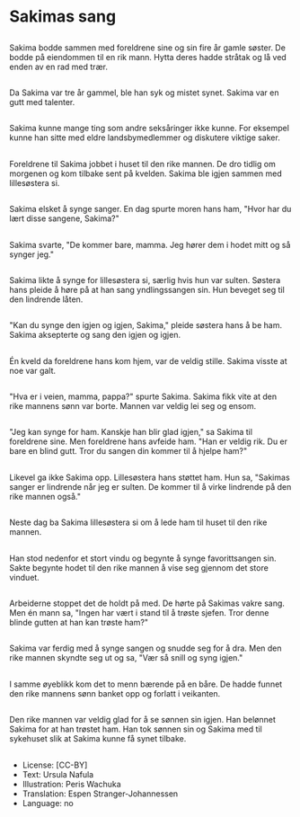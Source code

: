 # Sakimas sang

##
Sakima bodde sammen med foreldrene sine og sin fire år gamle søster. De bodde på eiendommen til en rik mann. Hytta deres hadde stråtak og lå ved enden av en rad med trær.

##
Da Sakima var tre år gammel, ble han syk og mistet synet. Sakima var en gutt med talenter.

##
Sakima kunne mange ting som andre seksåringer ikke kunne. For eksempel kunne han sitte med eldre landsbymedlemmer og diskutere viktige saker.

##
Foreldrene til Sakima jobbet i huset til den rike mannen. De dro tidlig om morgenen og kom tilbake sent på kvelden. Sakima ble igjen sammen med lillesøstera si.

##
Sakima elsket å synge sanger. En dag spurte moren hans ham, "Hvor har du lært disse sangene, Sakima?"

##
Sakima svarte, "De kommer bare, mamma. Jeg hører dem i hodet mitt og så synger jeg."

##
Sakima likte å synge for lillesøstera si, særlig hvis hun var sulten. Søstera hans pleide å høre på at han sang yndlingssangen sin. Hun beveget seg til den lindrende låten.

##
"Kan du synge den igjen og igjen, Sakima," pleide søstera hans å be ham. Sakima aksepterte og sang den igjen og igjen.

##
Én kveld da foreldrene hans kom hjem, var de veldig stille. Sakima visste at noe var galt.

##
"Hva er i veien, mamma, pappa?" spurte Sakima. Sakima fikk vite at den rike mannens sønn var borte. Mannen var veldig lei seg og ensom.

##
"Jeg kan synge for ham. Kanskje han blir glad igjen," sa Sakima til foreldrene sine. Men foreldrene hans avfeide ham. "Han er veldig rik. Du er bare en blind gutt. Tror du sangen din kommer til å hjelpe ham?"

##
Likevel ga ikke Sakima opp. Lillesøstera hans støttet ham. Hun sa, "Sakimas sanger er lindrende når jeg er sulten. De kommer til å virke lindrende på den rike mannen også."

##
Neste dag ba Sakima lillesøstera si om å lede ham til huset til den rike mannen.

##
Han stod nedenfor et stort vindu og begynte å synge favorittsangen sin. Sakte begynte hodet til den rike mannen å vise seg gjennom det store vinduet.

##
Arbeiderne stoppet det de holdt på med. De hørte på Sakimas vakre sang. Men én mann sa, "Ingen har vært i stand til å trøste sjefen. Tror denne blinde gutten at han kan trøste ham?"

##
Sakima var ferdig med å synge sangen og snudde seg for å dra. Men den rike mannen skyndte seg ut og sa, "Vær så snill og syng igjen."

##
I samme øyeblikk kom det to menn bærende på en båre. De hadde funnet den rike mannens sønn banket opp og forlatt i veikanten.

##
Den rike mannen var veldig glad for å se sønnen sin igjen. Han belønnet Sakima for at han trøstet ham. Han tok sønnen sin og Sakima med til sykehuset slik at Sakima kunne få synet tilbake.

##
* License: [CC-BY]
* Text: Ursula Nafula
* Illustration: Peris Wachuka
* Translation: Espen Stranger-Johannessen
* Language: no
